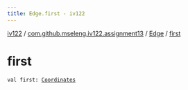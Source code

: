 ```yaml
---
title: Edge.first - iv122
---
```


[iv122](../../index.md) / [com.github.mseleng.iv122.assignment13](../index.md) / [Edge](index.md) / [first](.)

# first

`val first: `[`Coordinates`](../../com.github.mseleng.iv122.util/-coordinates/index.md)